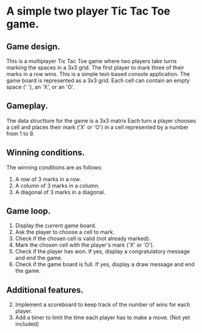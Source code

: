 # A simple two player Tic Tac Toe game.

## Game design.
This is a multiplayer Tic Tac Toe game where two players take turns marking the spaces in a 3x3 grid. 
The first player to mark three of their marks in a row wins.
This is a simple text-based console application.
The game board is represented as a 3x3 grid. Each cell can contain an empty space (' '), an 'X', or an 'O'.

## Gameplay.
The data structture for the game is a 3x3 matrix
Each turn a player chooses a cell and places their mark ('X' or 'O') in a cell represented by a number from 1 to 9.

## Winning conditions.
The winning conditions are as follows:
1. A row of 3 marks in a row.
2. A column of 3 marks in a column.
3. A diagonal of 3 marks in a diagonal.

## Game loop.
1. Display the current game board.
2. Ask the player to choose a cell to mark.
3. Check if the chosen cell is valid (not already marked).
4. Mark the chosen cell with the player's mark ('X' or 'O').
5. Check if the player has won. If yes, display a congratulatory message and end the game.
6. Check if the game board is full. If yes, display a draw message and end the game.

## Additional features.
2. Implement a scoreboard to keep track of the number of wins for each player.
3. Add a timer to limit the time each player has to make a move. (Not yet included)